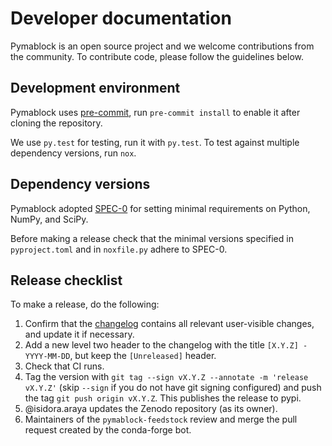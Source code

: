 # Developer documentation

Pymablock is an open source project and we welcome contributions from the community.
To contribute code, please follow the guidelines below.

## Development environment

Pymablock uses [pre-commit](https://pre-commit.com/), run `pre-commit install` to enable it after cloning the repository.

We use `py.test` for testing, run it with `py.test`.
To test against multiple dependency versions, run `nox`.

## Dependency versions

Pymablock adopted [SPEC-0](https://scientific-python.org/specs/spec-0000/) for setting minimal requirements on Python, NumPy, and SciPy.

Before making a release check that the minimal versions specified in `pyproject.toml` and in `noxfile.py` adhere to SPEC-0.

## Release checklist

To make a release, do the following:

1. Confirm that the [changelog](CHANGELOG.md) contains all relevant user-visible changes, and update it if necessary.
2. Add a new level two header to the changelog with the title `[X.Y.Z] - YYYY-MM-DD`, but keep the `[Unreleased]` header.
3. Check that CI runs.
4. Tag the version with `git tag --sign vX.Y.Z --annotate -m 'release vX.Y.Z'` (skip `--sign` if you do not have git signing configured) and push the tag `git push origin vX.Y.Z`. This publishes the release to pypi.
5. @isidora.araya updates the Zenodo repository (as its owner).
6. Maintainers of the `pymablock-feedstock` review and merge the pull request created by the conda-forge bot.

